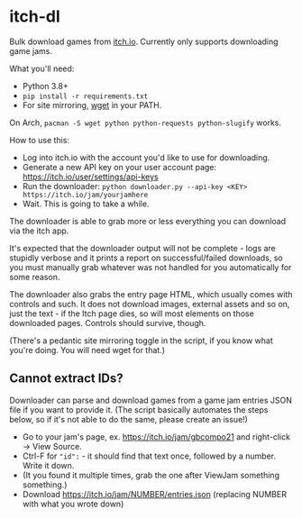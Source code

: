 # itch-dl

Bulk download games from [itch.io](https://itch.io/). Currently only supports downloading game jams.

What you'll need:

- Python 3.8+
- `pip install -r requirements.txt`
- For site mirroring, [wget](https://www.gnu.org/software/wget/) in your PATH.

On Arch, `pacman -S wget python python-requests python-slugify` works.

How to use this:

- Log into itch.io with the account you'd like to use for downloading.
- Generate a new API key on your user account page: https://itch.io/user/settings/api-keys
- Run the downloader: `python downloader.py --api-key <KEY> https://itch.io/jam/yourjamhere`
- Wait. This is going to take a while.

The downloader is able to grab more or less everything you can download via the itch app.

It's expected that the downloader output will not be complete - logs are stupidly verbose and
it prints a report on successful/failed downloads, so you must manually grab whatever was not
handled for you automatically for some reason.

The downloader also grabs the entry page HTML, which usually comes with controls and such. It
does not download images, external assets and so on, just the text - if the Itch page dies,
so will most elements on those downloaded pages. Controls should survive, though.

(There's a pedantic site mirroring toggle in the script, if you know what you're doing. You will
need wget for that.)


## Cannot extract IDs?

Downloader can parse and download games from a game jam entries JSON file if you want to provide it.
(The script basically automates the steps below, so if it's not able to do the same, please create
an issue!)

- Go to your jam's page, ex. https://itch.io/jam/gbcompo21 and right-click -> View Source.
- Ctrl-F for `"id":` - it should find that text once, followed by a number. Write it down.
- (It you found it multiple times, grab the one after ViewJam something something.)
- Download https://itch.io/jam/NUMBER/entries.json (replacing NUMBER with what you wrote down)
